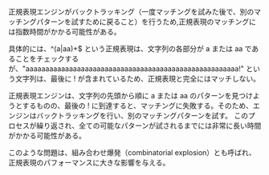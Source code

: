 正規表現エンジンがバックトラッキング（一度マッチングを試みた後で、別のマッチングパターンを試すために戻ること）を行うため,正規表現のマッチングには指数時間がかかる可能性がある。

具体的には、^(a|aa)+$ という正規表現は、文字列の各部分が a または aa であることをチェックするが、"aaaaaaaaaaaaaaaaaaaaaaaaaaaaaaaaaaaaaaaaaaaaaaaaaaaaaa!" という文字列は、最後に ! が含まれているため、正規表現と完全にはマッチしない。

正規表現エンジンは、文字列の先頭から順に a または aa のパターンを見つけようとするものの、最後の ! に到達すると、マッチングに失敗する。そのため、エンジンはバックトラッキングを行い、別のマッチングパターンを試す。
このプロセスが繰り返され、全ての可能なパターンが試されるまでには非常に長い時間がかかる可能性がある。

このような問題は、組み合わせ爆発（combinatorial explosion）とも呼ばれ、正規表現のパフォーマンスに大きな影響を与える。
